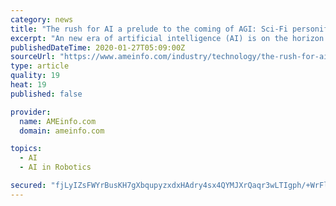 ```yaml
---
category: news
title: "The rush for AI a prelude to the coming of AGI: Sci-Fi personified"
excerpt: "An new era of artificial intelligence (AI) is on the horizon that will dwarf our fascination with the ... made a $1 billion investment in the San Francisco–based startup OpenAI. OpenAI was founded in 2015 by, among others, Altman and Elon Musk, the billionaire founder of Tesla. The Mission of OpenAI is to develop artificial general ..."
publishedDateTime: 2020-01-27T05:09:00Z
sourceUrl: "https://www.ameinfo.com/industry/technology/the-rush-for-ai-a-prelude-to-the-coming-of-agi-sci-fi-person"
type: article
quality: 19
heat: 19
published: false

provider:
  name: AMEinfo.com
  domain: ameinfo.com

topics:
  - AI
  - AI in Robotics

secured: "fjLyIZsFWYrBusKH7gXbqupyzxdxHAdry4sx4QYMJXrQaqr3wLTIgph/+WrFl0AhSjIO03GMr5aoVTdGYKEayOcmBNpOcXsnd97SRSR34RiqcSg1nb2d/7PyA8IKtHQdFOyawhj+EpTDiaEozd9t9iUBH8ZCFA8A0vSSuOKESIK25yZyJKsGtJP1t3wJFfl3tW8SCK/f9ozoHzaQ6VaM0zlLAXEysz47VSw6p3A9dvhYMlR1p7wvZ4V80fE/DzH40+k/JfLWYWyblORKogw7a/9HuXA4NbLEvGXa0evo/7Qyy+ScI5++jnKscZHdhS1JzT5QY4zYHiAjcotJfFIbBj2gzJxbdaqgDvmR9p9hcmEKw+wS2WYlseT12gMDj5iDGTt5+wy3JXkD4jmEzAxH99zK14EkZHciKJr+0T+NvtI6hef3AeWmRaXc/2zFO8ms33ktaRS43hH9ZSUTH0NZHFhS+WReYnmaOzlNgE1n2pQ=;Emm2Nz8zKVqi1KDWILye/Q=="
---
```


